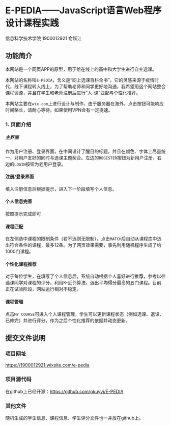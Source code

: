 # E-PEDIA——JavaScript语言Web程序设计课程实践
信息科学技术学院 1900012921 俞跃江

## 功能简介

本网站是一个网页APP的原型，用于给在线上的高中和大学生进行自主选课。

本网站的名称叫`E-PEDIA`，含义是“网上选课百科全书”。它的灵感来源于疫情时代，线下课程转入线上，为了帮助老师和同学更好地沟通，我希望用这个网站整合课程资源，并且在学生和老师注册后进行“人-课”匹配与个性化推荐。

本网站主要在`wix.com`上进行设计与制作，由于服务器在海外，点击按钮可能响应时间略长，请耐心等待。如果使用VPN会有一定提速。

### 1. 页面介绍

##### 主界面


作为用户注册、登录界面。在中间设计了醒目的标题，并且在颜色、字体上尽量统一，对用户友好的同时与选课主题契合。左边的`REGISTER`按钮为新用户注册，右边的`LOGIN`按钮为老用户登录。

#### 注册/登录界面


填入注册信息后根据提示，进入下一阶段填写个人信息。

#### 个人信息完善


按照提示完成即可

#### 课程匹配


在左侧选中课程的限制条件（若不选则无限制），点击`MATCH`后自动从课程库中选出符合条件的课程，最多12条。为了网页效果需要，事先利用随机程序生成了约1000门课程。

#### 个性化课程推荐

对于每位学生，在填写了个人信息后，系统自动根据个人喜好进行推荐，参考以往选课同学对课程的评分，利用K-近邻算法，选出平均得分最高的五门课程。目前正在试验阶段，网站运行相对不稳定。

#### 课程管理


点击`MY COURSE`可进入个人课程管理，学生可以更新课程状态（例如选课、退课、已修完）并进行评分，作为之后个性化推荐的依据并动态更新。

## 提交文件说明

### 项目网址

https://1900012921.wixsite.com/e-pedia

### 项目源代码

在github上已经开源：https://github.com/pkuyyj/E-PEDIA

### 其他文件

随机生成的学生信息、课程信息、学生评分文件也一并放在github上。
